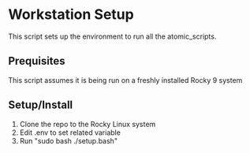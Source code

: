 # Workstation Setup
This script sets up the environment to run all the atomic_scripts.

## Prequisites
This script assumes it is being run on a freshly installed Rocky 9 system

## Setup/Install
1. Clone the repo to the Rocky Linux system
2. Edit .env to set related variable
3. Run "sudo bash ./setup.bash"